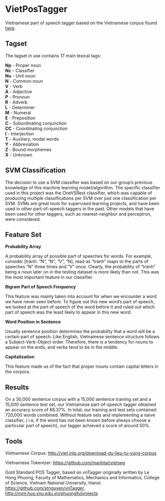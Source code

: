 # VietPosTagger
Vietnamese part of speech tagger based on the Vietnamese corpus found [here](http://viet.jnlp.org/download-du-lieu-tu-vung-corpus).

## Tagset
The tagset in use contains 17 main lexical tags:  

**Np** - Proper noun  
**Nc** - Classifier  
**Nu** - Unit noun  
**N** - Common noun  
**V** - Verb  
**A** - Adjective  
**P** - Pronoun  
**R** - Adverb  
**L** - Determiner  
**M** - Numeral  
**E** - Preposition  
**C** - Subordinating conjunction  
**CC** - Coordinating conjunction  
**I** - Interjection  
**T** - Auxiliary, modal words  
**Y** - Abbreviation  
**Z** - Bound morphemes  
**X** - Unknown  
  
## SVM Classification
The decision to use a SVM classifier was based on our group’s previous knowledge of this machine learning model/algorithm. The specific classifier used in this project was the OneVSRest classifier, which was capable of producing multiple classifications per SVM over just one classification per SVM. SVMs are great tools for supervised learning projects, and have been used in other part-of-speech taggers in the past. Other models that have been used for other taggers, such as nearest-neighbor and perceptron, were considered.

## Feature Set
**Probability Array**

A probability array of possible part of speeches for words. For example, consider [tránh: “N”, “N”, “V”, “N], read as “tránh” maps to the parts of speeches “N” three times and “V” once. Clearly, the probability of “tránh” being a noun later on in the testing dataset is more likely than not. This was the most important feature in our classifier.


**Bigram Part of Speech Frequency**

This feature was mainly taken into account for when we encounter a word we have never seen before. To figure out this new word’s part of speech, we looked at the part of speech of the word before it and ruled out which part of speech was the least likely to appear in this new word.


**Word Position in Sentence**

Usually sentence position determines the probability that a word will be a certain part of speech. Like English, Vietnamese sentence structure follows a Subject-Verb-Object order. Therefore, there is a tendency for nouns to appear on the ends, and verbs tend to be in the middle. 


**Capitalization**

This feature made us of the fact that proper nouns contain capital letters in the corpora.

## Results
On a 30,000 sentence corpus with a 15,000 sentence training set and a 15,000 sentence test set, our Vietnamese part-of-speech tagger obtained an accuracy score of 88.37%. In total, our training and test sets contained 720,000 words combined. Without feature sets and implementing a naive classifier, ( i.e, if the word has not been known before always choose a particular part of speech), our tagger achieved a score of around 50%.

## Tools  
Vietnamese Corpus: http://viet.jnlp.org/download-du-lieu-tu-vung-corpus 

Vietnamese Tokenizer: https://github.com/manhtai/vietseg 

Gold Standard POS Tagger, based on vnTagger originally written by Le Hong Phuong, Faculty of Mathematics, Mechanics and Informatics, College of Science, Vietnam National University, Hanoi: https://github.com/stnguyen/vnTagger, http://mim.hus.vnu.edu.vn/phuonglh/projects
